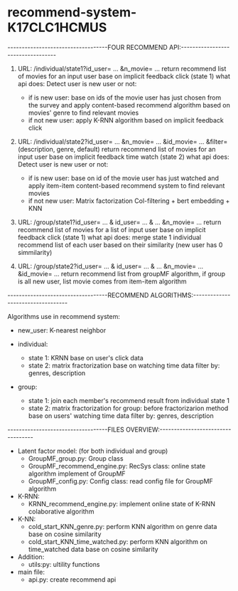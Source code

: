 # recommend-system-K17CLC1HCMUS
-----------------------------------FOUR RECOMMEND API:----------------------------------
1. URL: /individual/state1?id_user= ... &n_movie= ... 
return recommend list of movies for an input user base on implicit feedback click (state 1) what api does: Detect user is new user or not:
    - if is new user: base on ids of the movie user has just chosen from the survey and apply content-based recommend algorithm based on movies' genre to find relevant movies
    - if not new user: apply K-RNN algorithm based on implicit feedback click

2. URL: /individual/state2?id_user= ... &n_movie= ... &id_movie= ... &filter= (description, genre, default)
return recommend list of movies for an input user base on implicit feedback time watch (state 2) what api does: Detect user is new user or not:
    - if is new user: base on id of the movie user has just watched and apply item-item content-based recommend system to find relevant movies
    - if not new user: Matrix factorization Col-filtering + bert embedding + KNN

3. URL: /group/state1?id_user= ... & id_user= ... & ... &n_movie= ... 
return recommend list of movies for a list of input user base on implicit feedback click (state 1) what api does: merge state 1 individual recommend list of each user based on their similarity (new user has 0 simmilarity)

4. URL: /group/state2?id_user= ... & id_user= ... & ... &n_movie= ... &id_movie= ...
return recommend list from groupMF algorithm, if group is all new user, list movie comes from item-item algorithm 

-----------------------------------RECOMMEND ALGORITHMS:----------------------------------

Algorithms use in recommend system:
- new_user: K-nearest neighbor
- individual:
	+ state 1: KRNN base on user's click data
	+ state 2: matrix fractorization base on watching time data
		filter by: genres, description

- group:
	+ state 1: join each member's recommend result from individual state 1
	+ state 2: matrix fractorization for group: before fractorizarion method base on users' watching time data
		filter by: genres, description

-----------------------------------FILES OVERVIEW:----------------------------------

- Latent factor model: (for both individual and group)
	+ GroupMF_group.py: Group class
	+ GroupMF_recommend_engine.py: RecSys class: online state algorithm implement of GroupMF
	+ GroupMF_config.py: Config class: read config file for GroupMF algorithm
- K-RNN:
	+ KRNN_recommend_engine.py: implement online state of K-RNN colaborative algorithm 
- K-NN:
	+ cold_start_KNN_genre.py: perform KNN algorithm on genre data base on cosine similarity
	+ cold_start_KNN_time_watched.py: perform KNN algorithm on time_watched data base on cosine similarity
- Addition:
	+ utils:py: ultility functions 
- main file:
	+ api.py: create recommend api
